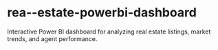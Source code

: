 # rea--estate-powerbi-dashboard
Interactive Power BI dashboard for analyzing real estate listings, market trends, and agent performance.
